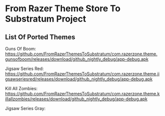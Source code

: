 # From Razer Theme Store To Substratum Project
## List Of Ported Themes
Guns Of Boom: https://github.com/FromRazerThemesToSubstratum/com.razerzone.theme.gunsofboom/releases/download/github_nightly_debug/app-debug.apk

Jigsaw Series Red: https://github.com/FromRazerThemesToSubstratum/com.razerzone.theme.jigsawseriesred/releases/download/github_nightly_debug/app-debug.apk

Kill All Zombies: https://github.com/FromRazerThemesToSubstratum/com.razerzone.theme.killallzombies/releases/download/github_nightly_debug/app-debug.apk

Jigsaw Series Gray: 
